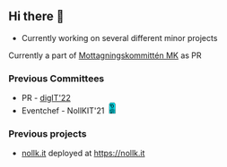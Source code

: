 ## Hi there 👋

- Currently working on several different minor projects

Currently a part of [Mottagningskommittén MK](https://mk.chs.chalmers.se) as PR

### Previous Committees
- PR - [digIT'22](https://github.com/cthit) 
- Eventchef - NollKIT'21 <img src="nollbricka.png" alt="nollbricka" width="20"/>


### Previous projects
- [nollk.it](https://github.com/cthit/nollk.it) deployed at https://nollk.it


<!--
**daancs/daancs** is a ✨ _special_ ✨ repository because its `README.md` (this file) appears on your GitHub profile.

Here are some ideas to get you started:

- 🔭 I’m currently working on ...
- 🌱 I’m currently learning ...
- 👯 I’m looking to collaborate on ...
- 🤔 I’m looking for help with ...
- 💬 Ask me about ...
- 📫 How to reach me: ...
- 😄 Pronouns: ...
- ⚡ Fun fact: ...
-->
